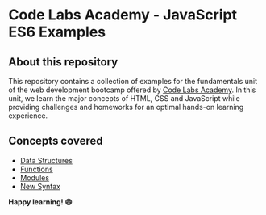 # Code Labs Academy - JavaScript ES6 Examples

## About this repository

This repository contains a collection of examples for the fundamentals unit of the web development bootcamp offered by [Code Labs Academy](https://codelabsacademy.com/). In this unit, we learn the major concepts of HTML, CSS and JavaScript while providing challenges and homeworks for an optimal hands-on learning experience.

## Concepts covered

- [Data Structures](./Data%20Structures%20with%20ES6/)
- [Functions](./Functions)
- [Modules](./Modules)
- [New Syntax](./New%20Syntax/)

**Happy learning! 😄**

